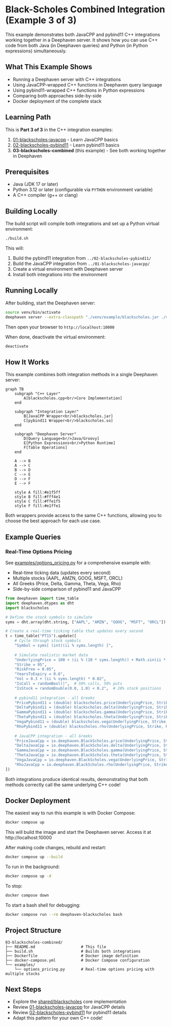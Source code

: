 # Black-Scholes Combined Integration (Example 3 of 3)

This example demonstrates both JavaCPP and pybind11 C++ integrations working together in a Deephaven server. It shows how you can use C++ code from both Java (in Deephaven queries) and Python (in Python expressions) simultaneously.

## What This Example Shows

- Running a Deephaven server with C++ integrations
- Using JavaCPP-wrapped C++ functions in Deephaven query language
- Using pybind11-wrapped C++ functions in Python expressions
- Comparing both approaches side-by-side
- Docker deployment of the complete stack

## Learning Path

This is **Part 3 of 3** in the C++ integration examples:
1. [01-blackscholes-javacpp](../01-blackscholes-javacpp/) - Learn JavaCPP basics
2. [02-blackscholes-pybind11](../02-blackscholes-pybind11/) - Learn pybind11 basics
3. **03-blackscholes-combined** (this example) - See both working together in Deephaven

## Prerequisites

- Java (JDK 17 or later)
- Python 3.12 or later (configurable via `PYTHON` environment variable)
- A C++ compiler (g++ or clang)

## Building Locally

The build script will compile both integrations and set up a Python virtual environment:

```bash
./build.sh
```

This will:
1. Build the pybind11 integration from `../02-blackscholes-pybind11/`
2. Build the JavaCPP integration from `../01-blackscholes-javacpp/`
3. Create a virtual environment with Deephaven server
4. Install both integrations into the environment

## Running Locally

After building, start the Deephaven server:

```bash
source venv/bin/activate
deephaven server --extra-classpath "./venv/example/blackscholes.jar ./venv/example/javacpp.jar" --jvm-args "-Djava.library.path=./venv/example -DAuthHandlers=io.deephaven.auth.AnonymousAuthenticationHandler"
```

Then open your browser to `http://localhost:10000`

When done, deactivate the virtual environment:
```bash
deactivate
```

## How It Works

This example combines both integration methods in a single Deephaven server:

```mermaid
graph TB
    subgraph "C++ Layer"
        A[blackscholes.cpp<br/>Core Implementation]
    end
    
    subgraph "Integration Layer"
        B[JavaCPP Wrapper<br/>blackscholes.jar]
        C[pybind11 Wrapper<br/>blackscholes.so]
    end
    
    subgraph "Deephaven Server"
        D[Query Language<br/>Java/Groovy]
        E[Python Expressions<br/>Python Runtime]
        F[Table Operations]
    end
    
    A --> B
    A --> C
    B --> D
    C --> E
    D --> F
    E --> F
    
    style A fill:#e1f5ff
    style B fill:#fff4e1
    style C fill:#ffe1f5
    style F fill:#e1ffe1
```

Both wrappers provide access to the same C++ functions, allowing you to choose the best approach for each use case.

## Example Queries

### Real-Time Options Pricing

See [examples/options_pricing.py](./examples/options_pricing.py) for a comprehensive example with:
- Real-time ticking data (updates every second)
- Multiple stocks (AAPL, AMZN, GOOG, MSFT, ORCL)
- All Greeks (Price, Delta, Gamma, Theta, Vega, Rho)
- Side-by-side comparison of pybind11 and JavaCPP

```python
from deephaven import time_table
import deephaven.dtypes as dht
import blackscholes

# Define the stock symbols to simulate
syms = dht.array(dht.string, ["AAPL", "AMZN", "GOOG", "MSFT", "ORCL"])

# Create a real-time ticking table that updates every second
t = time_table("PT1S").update([
    # Cycle through stock symbols
    "Symbol = syms[ (int)(ii % syms.length) ]",
    
    # Simulate realistic market data
    "UnderlyingPrice = 100 + (ii % (10 * syms.length)) + Math.sin(ii * 0.1) * 10",
    "Strike = 95",
    "RiskFree = 0.05",
    "YearsToExpiry = 0.6",
    "Vol = 0.3 + (ii % syms.length) * 0.02",
    "IsCall = randomBool()",  # 50% calls, 50% puts
    "IsStock = randomDouble(0.0, 1.0) < 0.2",  # 20% stock positions
    
    # pybind11 integration - all Greeks
    "PricePybind11 = (double) blackscholes.price(UnderlyingPrice, Strike, RiskFree, YearsToExpiry, Vol, IsCall, IsStock)",
    "DeltaPybind11 = (double) blackscholes.delta(UnderlyingPrice, Strike, RiskFree, YearsToExpiry, Vol, IsCall, IsStock)",
    "GammaPybind11 = (double) blackscholes.gamma(UnderlyingPrice, Strike, RiskFree, YearsToExpiry, Vol, IsStock)",
    "ThetaPybind11 = (double) blackscholes.theta(UnderlyingPrice, Strike, RiskFree, YearsToExpiry, Vol, IsCall, IsStock)",
    "VegaPybind11 = (double) blackscholes.vega(UnderlyingPrice, Strike, RiskFree, YearsToExpiry, Vol, IsStock)",
    "RhoPybind11 = (double) blackscholes.rho(UnderlyingPrice, Strike, RiskFree, YearsToExpiry, Vol, IsCall, IsStock)",
    
    # JavaCPP integration - all Greeks  
    "PriceJavaCpp = io.deephaven.BlackScholes.price(UnderlyingPrice, Strike, RiskFree, YearsToExpiry, Vol, IsCall, IsStock)",
    "DeltaJavaCpp = io.deephaven.BlackScholes.delta(UnderlyingPrice, Strike, RiskFree, YearsToExpiry, Vol, IsCall, IsStock)",
    "GammaJavaCpp = io.deephaven.BlackScholes.gamma(UnderlyingPrice, Strike, RiskFree, YearsToExpiry, Vol, IsStock)",
    "ThetaJavaCpp = io.deephaven.BlackScholes.theta(UnderlyingPrice, Strike, RiskFree, YearsToExpiry, Vol, IsCall, IsStock)",
    "VegaJavaCpp = io.deephaven.BlackScholes.vega(UnderlyingPrice, Strike, RiskFree, YearsToExpiry, Vol, IsStock)",
    "RhoJavaCpp = io.deephaven.BlackScholes.rho(UnderlyingPrice, Strike, RiskFree, YearsToExpiry, Vol, IsCall, IsStock)",
])
```

Both integrations produce identical results, demonstrating that both methods correctly call the same underlying C++ code!

## Docker Deployment

The easiest way to run this example is with Docker Compose:

```bash
docker compose up
```

This will build the image and start the Deephaven server. Access it at http://localhost:10000

After making code changes, rebuild and restart:
```bash
docker compose up --build
```

To run in the background:
```bash
docker compose up -d
```

To stop:
```bash
docker compose down
```

To start a bash shell for debugging:
```bash
docker compose run --rm deephaven-blackscholes bash
```

## Project Structure

```
03-blackscholes-combined/
├── README.md                    # This file
├── build.sh                     # Builds both integrations
├── Dockerfile                   # Docker image definition
├── docker-compose.yml           # Docker Compose configuration
└── examples/
    └── options_pricing.py       # Real-time options pricing with multiple stocks
```

## Next Steps

- Explore the [shared/blackscholes](../shared/blackscholes/) core implementation
- Review [01-blackscholes-javacpp](../01-blackscholes-javacpp/) for JavaCPP details
- Review [02-blackscholes-pybind11](../02-blackscholes-pybind11/) for pybind11 details
- Adapt this pattern for your own C++ code!
